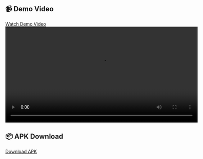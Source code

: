 ## 📹 Demo Video

[Watch Demo Video](https://github.com/Pratikdate/cstech_test/blob/main/Screenrecorder-2025-07-07-10-13-34-946.mp4)
<video src="https://github.com/Pratikdate/cstech_test/blob/main/Screenrecorder-2025-07-07-10-13-34-946.mp4" controls width="600"></video>


## 📦 APK Download

[Download APK](https://github.com/Pratikdate/cstech_test/blob/main/app-release.apk)
